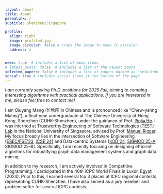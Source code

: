 ```yaml
---
layout: about
title: About
permalink: /
subtitle: Shenzhen/Singapore

profile:
  align: right
  image: profile4.jpg
  image_circular: false # crops the image to make it circular
  address: >


news: true  # includes a list of news items
# latest_posts: false  # includes a list of the newest posts
selected_papers: false # includes a list of papers marked as "selected={true}"
social: true # includes social icons at the bottom of the page
---
```


*I am currently seeking Ph.D. positions for 2025 Fall, aiming to combing interesting algorithms with practical applications. If you are interested in me, please feel free to contact me!*

I am Qiuyang Mang (忙秋阳 in Chinese and is pronounced like "Chew-yahng Mahng"), a final-year undergraduate at The Chinese University of Hong Kong, Shenzhen (CUHK-Shenzhen), under the guidance of Prof. [Pinjia He](https://pinjiahe.github.io/). I was interned at [Trustworthy Engineering of Software Technologies (TEST) Lab](https://nus-test.github.io/) in the National University of Singapore, advised by Prof. [Manuel Rigger](https://www.manuelrigger.at/). My focus broadly lies in the intersection of Software Engineering [[ESEC/FSE'23](https://arxiv.org/pdf/2308.07937), [ICSE'24](https://joyemang33.github.io/assets/pdf/GRev.pdf)] and Data-centric Systems [[KDD'24](https://arxiv.org/pdf/2402.05006), [SIGMOD'25-A](https://dl.acm.org/doi/pdf/10.1145/3698810), SIGMOD'25-B]. Specifically, I am recently focusing on designing efficient algorihms for robustifying graph data management systems and graph data mining. 

In addition to my research, I am actively involved in Competitive Programming. I participated in the 46th ICPC World Finals in Luxor, Egypt (2024). Prior to this, I earned several top 3 places  at ICPC regional contests, representing CUHK-Shenzhen. I have also served as a jury member and problem setter for several ICPC contests. 





